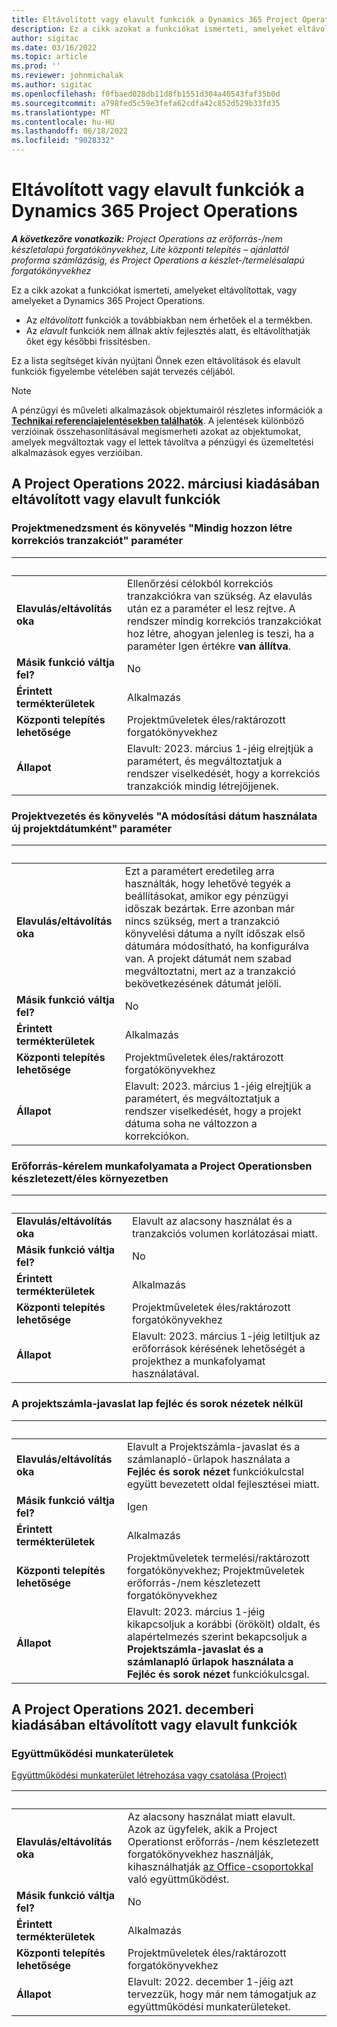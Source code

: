 ```yaml
---
title: Eltávolított vagy elavult funkciók a Dynamics 365 Project Operations
description: Ez a cikk azokat a funkciókat ismerteti, amelyeket eltávolítottak, vagy amelyeket a Dynamics 365 Project Operations.
author: sigitac
ms.date: 03/16/2022
ms.topic: article
ms.prod: ''
ms.reviewer: johnmichalak
ms.author: sigitac
ms.openlocfilehash: f0fbaed028db11d8fb1551d304a40543faf35b0d
ms.sourcegitcommit: a798fed5c59e3fefa62cdfa42c852d529b33fd35
ms.translationtype: MT
ms.contentlocale: hu-HU
ms.lasthandoff: 06/18/2022
ms.locfileid: "9028332"
---
```

# <a name="removed-or-deprecated-features-in-dynamics-365-project-operations"></a>Eltávolított vagy elavult funkciók a Dynamics 365 Project Operations

_**A következőre vonatkozik:** Project Operations az erőforrás-/nem készletalapú forgatókönyvekhez, Lite központi telepítés – ajánlattól proforma számlázásig, és Project Operations a készlet-/termelésalapú forgatókönyvekhez_

Ez a cikk azokat a funkciókat ismerteti, amelyeket eltávolítottak, vagy amelyeket a Dynamics 365 Project Operations.

- Az *eltávolított* funkciók a továbbiakban nem érhetőek el a termékben.
- Az *elavult* funkciók nem állnak aktív fejlesztés alatt, és eltávolíthatják őket egy későbbi frissítésben.

Ez a lista segítséget kíván nyújtani Önnek ezen eltávolítások és elavult funkciók figyelembe vételében saját tervezés céljából.

> [!NOTE]
> A pénzügyi és műveleti alkalmazások objektumairól részletes információk a [**Technikai referenciajelentésekben találhatók**](/dynamics/s-e/global/axtechrefrep_61). A jelentések különböző verzióinak összehasonlításával megismerheti azokat az objektumokat, amelyek megváltoztak vagy el lettek távolítva a pénzügyi és üzemeltetési alkalmazások egyes verzióiban.

## <a name="features-removed-or-deprecated-in-the-project-operations-march-2022-release"></a>A Project Operations 2022. márciusi kiadásában eltávolított vagy elavult funkciók

### <a name="project-management-and-accounting-always-create-adjustment-transaction-parameter"></a>Projektmenedzsment és könyvelés "Mindig hozzon létre korrekciós tranzakciót" paraméter

| &nbsp; | &nbsp; |
|--------|--------|
| **Elavulás/eltávolítás oka** | Ellenőrzési célokból korrekciós tranzakciókra van szükség. Az elavulás után ez a paraméter el lesz rejtve. A rendszer mindig korrekciós tranzakciókat hoz létre, ahogyan jelenleg is teszi, ha a paraméter Igen értékre **van állítva**. |
| **Másik funkció váltja fel?** | No |
| **Érintett termékterületek** | Alkalmazás |
| **Központi telepítés lehetősége** | Projektműveletek éles/raktározott forgatókönyvekhez |
| **Állapot** | Elavult: 2023. március 1-jéig elrejtjük a paramétert, és megváltoztatjuk a rendszer viselkedését, hogy a korrekciós tranzakciók mindig létrejöjjenek. |

### <a name="project-management-and-accounting-use-adjustment-date-as-new-project-date-parameter"></a>Projektvezetés és könyvelés "A módosítási dátum használata új projektdátumként" paraméter

| &nbsp; | &nbsp; |
|--------|--------|
| **Elavulás/eltávolítás oka** | Ezt a paramétert eredetileg arra használták, hogy lehetővé tegyék a beállításokat, amikor egy pénzügyi időszak bezártak. Erre azonban már nincs szükség, mert a tranzakció könyvelési dátuma a nyílt időszak első dátumára módosítható, ha konfigurálva van. A projekt dátumát nem szabad megváltoztatni, mert az a tranzakció bekövetkezésének dátumát jelöli. |
| **Másik funkció váltja fel?** | No |
| **Érintett termékterületek** | Alkalmazás |
| **Központi telepítés lehetősége** | Projektműveletek éles/raktározott forgatókönyvekhez |
| **Állapot** | Elavult: 2023. március 1-jéig elrejtjük a paramétert, és megváltoztatjuk a rendszer viselkedését, hogy a projekt dátuma soha ne változzon a korrekciókon. |

### <a name="resource-request-workflow-in-project-operations-for-stockedproduction-based-scenarios"></a>Erőforrás-kérelem munkafolyamata a Project Operationsben készletezett/éles környezetben

| &nbsp; | &nbsp; |
|--------|--------|
| **Elavulás/eltávolítás oka** | Elavult az alacsony használat és a tranzakciós volumen korlátozásai miatt. |
| **Másik funkció váltja fel?** | No |
| **Érintett termékterületek** | Alkalmazás |
| **Központi telepítés lehetősége** | Projektműveletek éles/raktározott forgatókönyvekhez |
| **Állapot** | Elavult: 2023. március 1-jéig letiltjuk az erőforrások kérésének lehetőségét a projekthez a munkafolyamat használatával. |

### <a name="project-invoice-proposal-page-without-header-and-lines-views"></a>A projektszámla-javaslat lap fejléc és sorok nézetek nélkül

| &nbsp; | &nbsp; |
|--------|--------|
| **Elavulás/eltávolítás oka** | Elavult a Projektszámla-javaslat és a számlanapló-űrlapok használata a **Fejléc és sorok nézet** funkciókulcstal együtt bevezetett oldal fejlesztései miatt. |
| **Másik funkció váltja fel?** | Igen |
| **Érintett termékterületek** | Alkalmazás |
| **Központi telepítés lehetősége** | Projektműveletek termelési/raktározott forgatókönyvekhez; Projektműveletek erőforrás-/nem készletezett forgatókönyvekhez |
| **Állapot** | Elavult: 2023. március 1-jéig kikapcsoljuk a korábbi (örökölt) oldalt, és alapértelmezés szerint bekapcsoljuk a **Projektszámla-javaslat és a számlanapló űrlapok használata a Fejléc és sorok nézet** funkciókulcsgal. |

## <a name="features-removed-or-deprecated-in-the-project-operations-december-2021-release"></a>A Project Operations 2021. decemberi kiadásában eltávolított vagy elavult funkciók

### <a name="collaboration-workspaces"></a>Együttműködési munkaterületek

[Együttműködési munkaterület létrehozása vagy csatolása (Project)](/dynamicsax-2012/appuser-itpro/create-or-link-to-a-collaboration-workspace-project)

| &nbsp; | &nbsp; |
|--------|--------|
| **Elavulás/eltávolítás oka** | Az alacsony használat miatt elavult. Azok az ügyfelek, akik a Project Operationst erőforrás-/nem készletezett forgatókönyvekhez használják, kihasználhatják [az Office-csoportokkal](../project-management/collaboration-groups.md) való együttműködést. |
| **Másik funkció váltja fel?** | No |
| **Érintett termékterületek** | Alkalmazás  |
| **Központi telepítés lehetősége** | Projektműveletek éles/raktározott forgatókönyvekhez |
| **Állapot** | Elavult: 2022. december 1-jéig azt tervezzük, hogy már nem támogatjuk az együttműködési munkaterületeket. |
